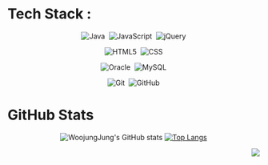 # Tech Stack :
<div align="center">

![Java](https://img.shields.io/badge/java-%23ED8B00.svg?style=for-the-badge&logo=java&logoColor=white)&nbsp;
![JavaScript](https://img.shields.io/badge/javascript-%23323330.svg?style=for-the-badge&logo=javascript&logoColor=%23F7DF1E)&nbsp;
![jQuery](https://img.shields.io/badge/jquery-%230769AD.svg?style=for-the-badge&logo=jquery&logoColor=white)   

![HTML5](https://img.shields.io/badge/html5-%23E34F26.svg?style=for-the-badge&logo=html5&logoColor=white)&nbsp;
![CSS](https://img.shields.io/badge/css-%231572B6.svg?style=for-the-badge&logo=css3&logoColor=white)   

![Oracle](https://img.shields.io/badge/Oracle-F80000?style=for-the-badge&logo=oracle&logoColor=white)&nbsp;
![MySQL](https://img.shields.io/badge/mysql-%2300f.svg?style=for-the-badge&logo=mysql&logoColor=white)      

![Git](https://img.shields.io/badge/git-%23F05033.svg?style=for-the-badge&logo=git&logoColor=white)&nbsp;
![GitHub](https://img.shields.io/badge/github-%23121011.svg?style=for-the-badge&logo=github&logoColor=white)

</div>

# GitHub Stats
<div align="center">

![WoojungJung's GitHub stats](https://github-readme-stats.vercel.app/api?username=WoojungJung&show_icons=true&theme=cobalt)
[![Top Langs](https://github-readme-stats.vercel.app/api/top-langs/?username=WoojungJung&layout=compact)](https://github.com/WoojungJung/github-readme-stats)

</div>

<div align="right">
  
[![](https://visitcount.itsvg.in/api?id=CJH0120&icon=7&color=6)](https://visitcount.itsvg.in)
   
</div>
